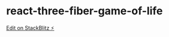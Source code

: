 # react-three-fiber-game-of-life

[Edit on StackBlitz ⚡️](https://stackblitz.com/edit/react-three-fiber-game-of-life)